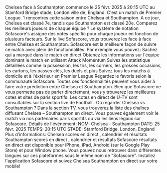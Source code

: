 Chelsea face à Southampton commence le 25 févr. 2025 à 20:15 UTC au Stamford Bridge stade, London ville de, England. C'est un match de Premier League.
1 rencontres cette saison entre Chelsea et Southampton. A ce jour, Chelsea est classé 7e, tandis que Southampton est classé 20e. Comparez les meilleurs joueurs de chaque équipe ? Le systéme de notation Sofascore's assigne des notes spécific pour chaque joueur en fonction de plusieurs facteurs.
Sur le live Sofascore, vous trouverez les face à face entre Chelsea et Southampton. Sofascore est la meilleure façon de suivre ce match avec plein de fonctionnalités. Par exemple vous pouvez:
Sachez qui a marqué dans le match en direct
Obtenez les informations sur l'équipe dominant le match en utilisant Attack Momentum
Suivez les statistique détaillées comme la possession, les tirs, les corners, les grosses occasions, les cartons, les passes clés, les duels et plus
Suivez tous les matchs à domicile et à l'éxtérieur en Premier League
Regardez le favoris selon la communauté Sofascore.
Toutes ces fonctionnalités peuvent vous aider à faire votre prédiction entre Chelsea et Southampton. Bien que Sofascore ne vous permette pas de parier directement, vous y trouverez les meilleures cotes et sites de paris sportifs. Les cotes en direct de U-TV sont consultables sur la section live de Football .
Où regarder Chelsea vs Southampton ? Dans la section TV, vous trouverez la liste des chaînes diffusant Chelsea – Southampton en direct. Vous pouvez également voir le match via nos partenaires paris sportifs ou via les liens légaux sur Sofascore.
Détails de l'événement:
NOM: Chelsea - Southampton
DATE: 25 févr. 2025
TEMPS: 20:15 UTC
STADE: Stamford Bridge, London, England
Plus d'informations:
Chelsea scores en direct , calendrier et résultats
Southampton scores en direct , calendrier et résultats
Sofascore résultats en direct est disponible pour iPhone, iPad, Android (sur le Google Play Store) et pour Window phone. Vous pouvez nous retrouver dans différentes langues sur ces plateformes sous le même nom de "Sofascore". Installez l'application Sofascore et suivez Chelsea Southampton en direct sur votre mobile!
